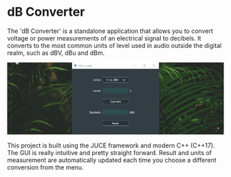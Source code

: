 # dB Converter
The 'dB Converter' is a standalone application that allows you to convert voltage or power measurements of an electrical signal to decibels. It converts to the most common units of level used in audio outside the digital realm, such as dBV, dBu and dBm.

![alt text](https://github.com/DanieleAsnicar/dBconverter/blob/master/Assets/Images/dBconverterLarge.gif)

This project is built using the JUCE framework and modern C++ (C++17). The GUI is really intuitive and pretty straight forward. Result and units of measurement are automatically updated each time you choose a different conversion from the menu. 
